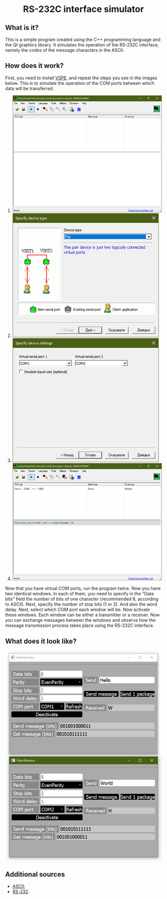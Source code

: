 <h1 align="center">RS-232C interface simulator</h1>
<h2>What is it?</h2>
<p>This is a simple program created using the C++ programming language and the Qt graphics library. 
It simulates the operation of the RS-232C interface, namely the codes of the message characters in the ASCII.</p>
<h2>How does it work?</h2>
<p>First, you need to install <a href="https://eterlogic.com/Products.VSPE.html">VSPE</a>, and repeat the steps you see in the images below. 
This is to simulate the operation of the COM ports between which data will be transferred.</p>
<p>
    <ol>
        <li><img src="./img/vspe1.png"></li>
        <li><img src="./img/vspe2.png"></li>
        <li><img src="./img/vspe3.png"></li>
        <li><img src="./img/vspe4.png"></li>
    </ol> 
</p>
<p>Now that you have virtual COM ports, run the program twice. Now you have two identical windows. In each of them, you need to specify in the "Data bits" field the number of bits of one character 
(recommended 8, according to ASCII). Next, specify the number of stop bits (1 or 2). And also the word delay. Next, select which COM port each window will be. Now activate these windows. 
Each window can be either a transmitter or a receiver. Now you can exchange messages between the windows and observe how the message transmission process takes place using the RS-232C interface.</p>
<h2>What does it look like?</h2>
<p align="center"><img src="./img/App.png"></p>
<h2>Additional sources</h2>
<p>
    <ul>
        <li><a href="https://en.wikipedia.org/wiki/ASCII">ASCII</a>;</li>
        <li><a href="https://en.wikipedia.org/wiki/RS-232">RS-232</a>.</li>
    </ul> 
</p>